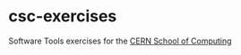 # csc-exercises
Software Tools exercises for the [CERN School of Computing](http://csc.web.cern.ch)
